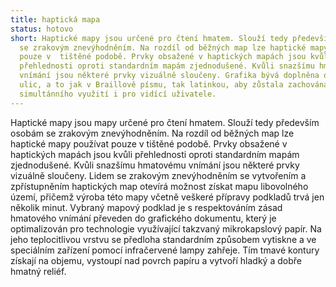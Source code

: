```yaml
---
title: haptická mapa
status: hotovo
short: Haptické mapy jsou určené pro čtení hmatem. Slouží tedy především osobám
  se zrakovým znevýhodněním. Na rozdíl od běžných map lze haptické mapy používat
  pouze v  tištěné podobě. Prvky obsažené v haptických mapách jsou kvůli
  přehlednosti oproti standardním mapám zjednodušené. Kvůli snazšímu hmatovému
  vnímání jsou některé prvky vizuálně sloučeny. Grafika bývá doplněna o popisky
  ulic, a to jak v Braillově písmu, tak latinkou, aby zůstala zachována možnost
  simultánního využití i pro vidící uživatele.
---
```

Haptické mapy jsou mapy určené pro čtení hmatem. Slouží tedy především osobám se zrakovým znevýhodněním. Na rozdíl od běžných map lze haptické mapy používat pouze v  tištěné podobě. Prvky obsažené v haptických mapách jsou kvůli přehlednosti oproti standardním mapám zjednodušené. Kvůli snazšímu hmatovému vnímání jsou některé prvky vizuálně sloučeny. Lidem se zrakovým znevýhodněním se vytvořením a zpřístupněním haptických map otevírá možnost získat mapu libovolného území, přičemž výroba této mapy včetně veškeré přípravy podkladů trvá jen několik minut. Vybraný mapový podklad je s respektováním zásad hmatového vnímání převeden do grafického dokumentu, který je optimalizován pro technologie využívající takzvaný mikrokapslový papír. Na jeho teplocitlivou vrstvu se předloha standardním způsobem vytiskne a ve speciálním zařízení pomocí infračervené lampy zahřeje. Tím tmavé kontury získají na objemu, vystoupí nad povrch papíru a vytvoří hladký a dobře hmatný reliéf.